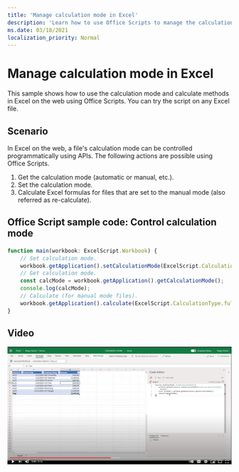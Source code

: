```yaml
---
title: 'Manage calculation mode in Excel'
description: 'Learn how to use Office Scripts to manage the calculation mode in Excel on the web.'
ms.date: 03/18/2021
localization_priority: Normal
---
```


# Manage calculation mode in Excel

This sample shows how to use the calculation mode and calculate methods in Excel on the web using Office Scripts. You can try the script on any Excel file.

## Scenario

In Excel on the web, a file's calculation mode can be controlled programmatically using APIs. The following actions are possible using Office Scripts.

1. Get the calculation mode (automatic or manual, etc.).
1. Set the calculation mode.
1. Calculate Excel formulas for files that are set to the manual mode (also referred as re-calculate).

## Office Script sample code: Control calculation mode

```TypeScript
function main(workbook: ExcelScript.Workbook) {
    // Set calculation mode.
    workbook.getApplication().setCalculationMode(ExcelScript.CalculationMode.manual);
    // Get calculation mode.
    const calcMode = workbook.getApplication().getCalculationMode();    
    console.log(calcMode);
    // Calculate (for manual mode files).
    workbook.getApplication().calculate(ExcelScript.CalculationType.full);
}
```

## Video

[![Watch step-by-step video](../../images/calc-mode-vid.jpg)](https://youtu.be/iw6O8QH01CI "Step-by-step video")
